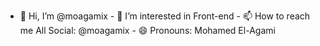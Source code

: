 - 👋 Hi, I’m @moagamix   - 👀 I’m interested in Front-end  - 📫 How to reach me All Social: @moagamix  - 😄 Pronouns: Mohamed El-Agami

<!---
moagamix/moagamix is a ✨ special ✨ repository because its `README.md` (this file) appears on your GitHub profile.
You can click the Preview link to take a look at your changes.
--->
